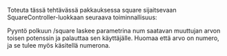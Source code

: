 Toteuta tässä tehtävässä pakkauksessa square sijaitsevaan 
SquareController-luokkaan seuraava toiminnallisuus:

Pyyntö polkuun /square laskee parametrina num saatavan muuttujan arvon toisen 
potenssin ja palauttaa sen käyttäjälle. Huomaa että arvo on numero, ja se tulee 
myös käsitellä numerona.
